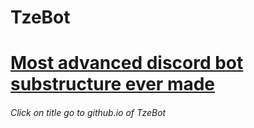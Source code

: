 # TzeBot
<h1><a href="https://tzesh.github.io/TzeBot/">Most advanced discord bot substructure ever made</a></h1>
<h6>Click on title go to github.io of TzeBot</h6>
